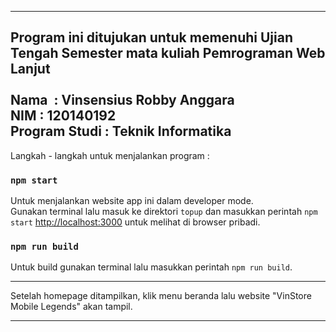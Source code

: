-----------------------------------------------------------------------------------------------------
Program ini ditujukan untuk memenuhi Ujian Tengah Semester mata kuliah Pemrograman Web Lanjut <br /><br />
Nama &nbsp;: Vinsensius Robby Anggara <br />
NIM           : 120140192 <br />
Program Studi : Teknik Informatika <br />
-----------------------------------------------------------------------------------------------------

Langkah - langkah untuk menjalankan program :

### `npm start`

Untuk menjalankan website app ini dalam developer mode.\
Gunakan terminal lalu masuk ke direktori `topup` dan masukkan perintah `npm start`
[http://localhost:3000](http://localhost:3000) untuk melihat di browser pribadi.

### `npm run build`

Untuk build gunakan terminal lalu masukkan perintah `npm run build`.

---------------------------------------------------------------------------------------------------

Setelah homepage ditampilkan, klik menu beranda lalu website "VinStore Mobile Legends" akan tampil.

---------------------------------------------------------------------------------------------------

